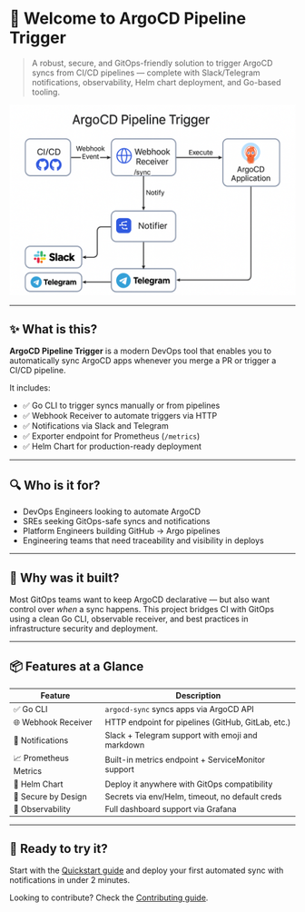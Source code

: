 # 👋 Welcome to ArgoCD Pipeline Trigger

> A robust, secure, and GitOps-friendly solution to trigger ArgoCD syncs from CI/CD pipelines — complete with Slack/Telegram notifications, observability, Helm chart deployment, and Go-based tooling.

![architecture](assets/diagram.png)

---

## ✨ What is this?

**ArgoCD Pipeline Trigger** is a modern DevOps tool that enables you to automatically sync ArgoCD apps whenever you merge a PR or trigger a CI/CD pipeline.

It includes:
- ✅ Go CLI to trigger syncs manually or from pipelines
- ✅ Webhook Receiver to automate triggers via HTTP
- ✅ Notifications via Slack and Telegram
- ✅ Exporter endpoint for Prometheus (`/metrics`)
- ✅ Helm Chart for production-ready deployment

---

## 🔍 Who is it for?

- DevOps Engineers looking to automate ArgoCD
- SREs seeking GitOps-safe syncs and notifications
- Platform Engineers building GitHub → Argo pipelines
- Engineering teams that need traceability and visibility in deploys

---

## 🧠 Why was it built?

Most GitOps teams want to keep ArgoCD declarative — but also want control over *when* a sync happens. This project bridges CI with GitOps using a clean Go CLI, observable receiver, and best practices in infrastructure security and deployment.

---

## 📦 Features at a Glance

| Feature                     | Description |
|-----------------------------|-------------|
| ✅ Go CLI                   | `argocd-sync` syncs apps via ArgoCD API |
| 🌐 Webhook Receiver         | HTTP endpoint for pipelines (GitHub, GitLab, etc.) |
| 🔔 Notifications            | Slack + Telegram support with emoji and markdown |
| 📈 Prometheus Metrics       | Built-in metrics endpoint + ServiceMonitor support |
| 🎯 Helm Chart               | Deploy it anywhere with GitOps compatibility |
| 🔐 Secure by Design         | Secrets via env/Helm, timeout, no default creds |
| 🔬 Observability            | Full dashboard support via Grafana |

---

## 🚀 Ready to try it?

Start with the [Quickstart guide](quickstart.md) and deploy your first automated sync with notifications in under 2 minutes.

Looking to contribute? Check the [Contributing guide](contributing.md).